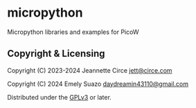 # micropython
Micropython libraries and examples for PicoW

## Copyright & Licensing
Copyright (C) 2023-2024 Jeannette Circe <jett@circe.com> 

Copyright (C) 2024 Emely Suazo <daydreamin43110@gmail.com> 


Distributed under the [GPLv3] or later.

[`<jett@circe.com>`]: mailto:jett@circe.com

[`<daydreamin43110@gmail.com>`]: mailto:daydreamin43110@gmail.com

[GPLv3]: LICENSE.md
